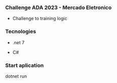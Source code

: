 ### Challenge ADA 2023 - Mercado Eletronico
- Challenge to training logic

### Tecnologies
- .net 7

- C#

### Start aplication
dotnet run
